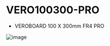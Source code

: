 # VERO100300-PRO
- VEROBOARD 100 X 300mm FR4 PRO
  
![image](https://github.com/microrobotics/VERO100300-PRO/assets/4562957/dc496cd6-309e-4389-a66a-0385f1f61827)

